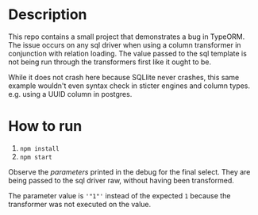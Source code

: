 # Description
This repo contains a small project that demonstrates a bug in TypeORM.
The issue occurs on any sql driver when using a column transformer in conjunction
with relation loading. The value passed to the sql template is not being run through
the transformers first like it ought to be.

While it does not crash here because SQLlite never crashes, this same example
wouldn't even syntax check in sticter engines and column types. e.g. using a UUID
column in postgres.

# How to run
1. `npm install`
2. `npm start`

Observe the _parameters_ printed in the debug for the final select.
They are being passed to the sql driver raw, without having been transformed.

The parameter value is `'"1"'` instead of the expected `1` because the transformer
was not executed on the value.
